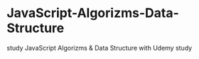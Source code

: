 # JavaScript-Algorizms-Data-Structure
study JavaScript Algorizms &amp; Data Structure with Udemy study
